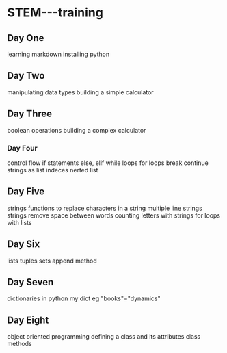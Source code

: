 # STEM---training
## Day One
learning markdown
installing python
## Day Two
manipulating data types
building a simple calculator
## Day Three
boolean operations
building a complex calculator
### Day Four
control flow
if statements
else, elif
while loops
for loops
break continue
strings as list
indeces
nerted list
## Day Five
strings functions to replace characters in a string
multiple line strings
strings remove space between words
counting letters with strings
for loops with lists
## Day Six
lists
tuples
sets
append method
## Day Seven
dictionaries in python
my dict
eg "books"="dynamics"
## Day Eight
object oriented programming
defining a class and its attributes
class methods
